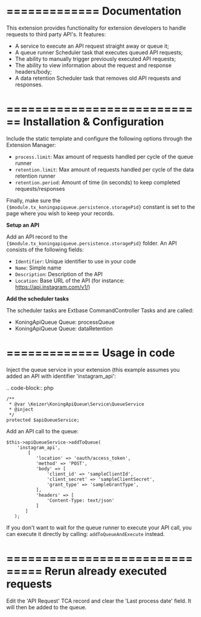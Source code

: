=============
Documentation
=============

This extension provides functionality for extension developers to handle requests to third party API's. It features:

- A service to execute an API request straight away or queue it;
- A queue runner Scheduler task that executes queued API requests;
- The ability to manually trigger previously executed API requests;
- The ability to view information about the request and response headers/body;
- A data retention Scheduler task that removes old API requests and responses.

============================
Installation & Configuration
============================
Include the static template and configure the following options through the Extension Manager:

- ``process.limit``: Max amount of requests handled per cycle of the queue runner
- ``retention.limit``: Max amount of requests handled per cycle of the data retention runner
- ``retention.period``: Amount of time (in seconds) to keep completed requests/responses

Finally, make sure the ``{$module.tx_koningapiqueue.persistence.storagePid}`` constant is set to the page where you wish to keep your records.

**Setup an API**

Add an API record to the ``{$module.tx_koningapiqueue.persistence.storagePid}`` folder. An API consists of the following fields:

- ``Identifier``: Unique identifier to use in your code
- ``Name``: Simple name
- ``Description``: Description of the API
- ``Location``: Base URL of the API (for instance: https://api.instagram.com/v1/) 

**Add the scheduler tasks**

The scheduler tasks are Extbase CommandController Tasks and are called:
- KoningApiQueue Queue: processQueue
- KoningApiQueue Queue: dataRetention

=============
Usage in code
=============
Inject the queue service in your extension (this example assumes you added an API with identifier 'instagram_api':

.. code-block:: php

    /**
     * @var \Keizer\KoningApiQueue\Service\QueueService
     * @inject
     */
    protected $apiQueueService;

Add an API call to the queue:

    $this->apiQueueService->addToQueue(
        'instagram_api',
            [
               'location' => 'oauth/access_token',
               'method' => 'POST',
               'body' => [
                   'client_id' => 'sampleClientId',
                   'client_secret' => 'sampleClientSecret',
                   'grant_type' => 'sampleGrantType',
               ],
               'headers' => [
                   'Content-Type: text/json'
               ]
           ]
       );

If you don't want to wait for the queue runner to execute your API call, you can execute it directly by calling: ``addToQueueAndExecute`` instead.

===============================
Rerun already executed requests
===============================
Edit the 'API Request' TCA record and clear the 'Last process date' field. It will then be added to the queue.
